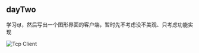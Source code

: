 ## dayTwo
学习qt，然后写出一个图形界面的客户端，暂时先不考虑没不美观、只考虑功能实现

![Tcp Client](https://github.com/liu-jianhao/chatRoom/tree/master/dayTwo/bin/TcpClient.png "Tcp Client")
